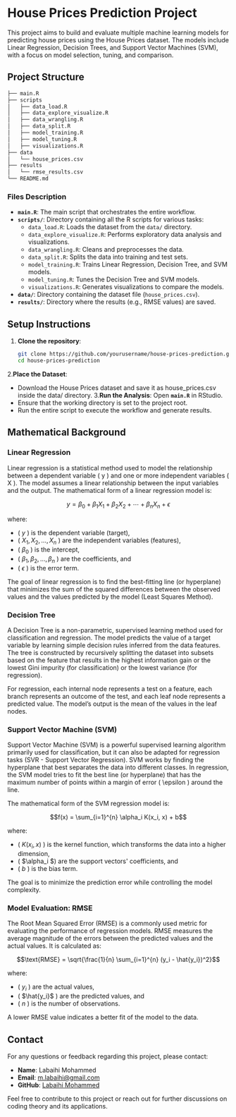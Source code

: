 # House Prices Prediction Project

This project aims to build and evaluate multiple machine learning models for predicting house prices using the House Prices dataset. The models include Linear Regression, Decision Trees, and Support Vector Machines (SVM), with a focus on model selection, tuning, and comparison.

## Project Structure
```bash
├── main.R
├── scripts
│   ├── data_load.R
│   ├── data_explore_visualize.R
│   ├── data_wrangling.R
│   ├── data_split.R
│   ├── model_training.R
│   ├── model_tuning.R
│   ├── visualizations.R
├── data
│   └── house_prices.csv
├── results
│   └── rmse_results.csv
└── README.md
```

### Files Description

- **`main.R`**: The main script that orchestrates the entire workflow.
- **`scripts/`**: Directory containing all the R scripts for various tasks:
  - `data_load.R`: Loads the dataset from the `data/` directory.
  - `data_explore_visualize.R`: Performs exploratory data analysis and visualizations.
  - `data_wrangling.R`: Cleans and preprocesses the data.
  - `data_split.R`: Splits the data into training and test sets.
  - `model_training.R`: Trains Linear Regression, Decision Tree, and SVM models.
  - `model_tuning.R`: Tunes the Decision Tree and SVM models.
  - `visualizations.R`: Generates visualizations to compare the models.
- **`data/`**: Directory containing the dataset file (`house_prices.csv`).
- **`results/`**: Directory where the results (e.g., RMSE values) are saved.

## Setup Instructions

1. **Clone the repository**:
   ```bash
   git clone https://github.com/yourusername/house-prices-prediction.git
   cd house-prices-prediction

2.**Place the Dataset**:
  - Download the House Prices dataset and save it as house_prices.csv inside the data/ directory.
3.**Run the Analysis**:
Open **`main.R`** in RStudio.
  - Ensure that the working directory is set to the project root.
  - Run the entire script to execute the workflow and generate results.
## Mathematical Background

### Linear Regression
Linear regression is a statistical method used to model the relationship between a dependent variable \( y \) and one or more independent variables \( X \). The model assumes a linear relationship between the input variables and the output. The mathematical form of a linear regression model is:


$$y = \beta_0 + \beta_1X_1 + \beta_2X_2 + \cdots + \beta_nX_n + \epsilon$$

where:
- \( $y$ \) is the dependent variable (target),
- \( $X_1, X_2, \ldots, X_n$ \) are the independent variables (features),
- \( $\beta_0$ \) is the intercept,
- \( $\beta_1, \beta_2, \ldots, \beta_n$ \) are the coefficients, and
- \( $\epsilon$ \) is the error term.

The goal of linear regression is to find the best-fitting line (or hyperplane) that minimizes the sum of the squared differences between the observed values and the values predicted by the model (Least Squares Method).

### Decision Tree
A Decision Tree is a non-parametric, supervised learning method used for classification and regression. The model predicts the value of a target variable by learning simple decision rules inferred from the data features. The tree is constructed by recursively splitting the dataset into subsets based on the feature that results in the highest information gain or the lowest Gini impurity (for classification) or the lowest variance (for regression).

For regression, each internal node represents a test on a feature, each branch represents an outcome of the test, and each leaf node represents a predicted value. The model’s output is the mean of the values in the leaf nodes.

### Support Vector Machine (SVM)
Support Vector Machine (SVM) is a powerful supervised learning algorithm primarily used for classification, but it can also be adapted for regression tasks (SVR - Support Vector Regression). SVM works by finding the hyperplane that best separates the data into different classes. In regression, the SVM model tries to fit the best line (or hyperplane) that has the maximum number of points within a margin of error \( \epsilon \) around the line.

The mathematical form of the SVM regression model is:


$$f(x) = \sum_{i=1}^{n} \alpha_i K(x_i, x) + b$$

where:
- \( $K(x_i, x)$ \) is the kernel function, which transforms the data into a higher dimension,
- \( $\alpha_i $\) are the support vectors' coefficients, and
- \( $b$ \) is the bias term.

The goal is to minimize the prediction error while controlling the model complexity.

### Model Evaluation: RMSE
The Root Mean Squared Error (RMSE) is a commonly used metric for evaluating the performance of regression models. RMSE measures the average magnitude of the errors between the predicted values and the actual values. It is calculated as:


$$\text{RMSE} = \sqrt{\frac{1}{n} \sum_{i=1}^{n} (y_i - \hat{y_i})^2}$$


where:
- \( $y_i$ \) are the actual values,
- \( $\hat{y_i}$ \) are the predicted values, and
- \( $n$ \) is the number of observations.

A lower RMSE value indicates a better fit of the model to the data.
## Contact  
For any questions or feedback regarding this project, please contact:

- **Name**: Labaihi Mohammed
- **Email**: m.labaihi@gmail.com
- **GitHub**: [Labaihi Mohammed](https://github.com/MedLabaihi)

Feel free to contribute to this project or reach out for further discussions on coding theory and its applications.
